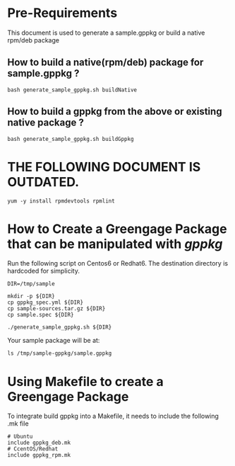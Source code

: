 # Pre-Requirements

This document is used to generate a sample.gppkg or build a native rpm/deb package
## How to build a native(rpm/deb) package for sample.gppkg ?
`bash generate_sample_gppkg.sh buildNative`
## How to build a gppkg from the above or existing native package ?
`bash generate_sample_gppkg.sh buildGppkg`

# THE FOLLOWING DOCUMENT IS OUTDATED.

```
yum -y install rpmdevtools rpmlint
```


# How to Create a Greengage Package that can be manipulated with *gppkg* 

Run the following script on Centos6 or Redhat6. The destination directory is hardcoded for simplicity.

```
DIR=/tmp/sample

mkdir -p ${DIR}
cp gppkg_spec.yml ${DIR}
cp sample-sources.tar.gz ${DIR}
cp sample.spec ${DIR}

./generate_sample_gppkg.sh ${DIR} 
```

Your sample package will be at:

`ls /tmp/sample-gppkg/sample.gppkg`

# Using Makefile to create a Greengage Package

To integrate build gppkg into a Makefile, it needs to include the following .mk file
```
# Ubuntu
include gppkg_deb.mk
# CcentOS/Redhat
include gppkg_rpm.mk
```
